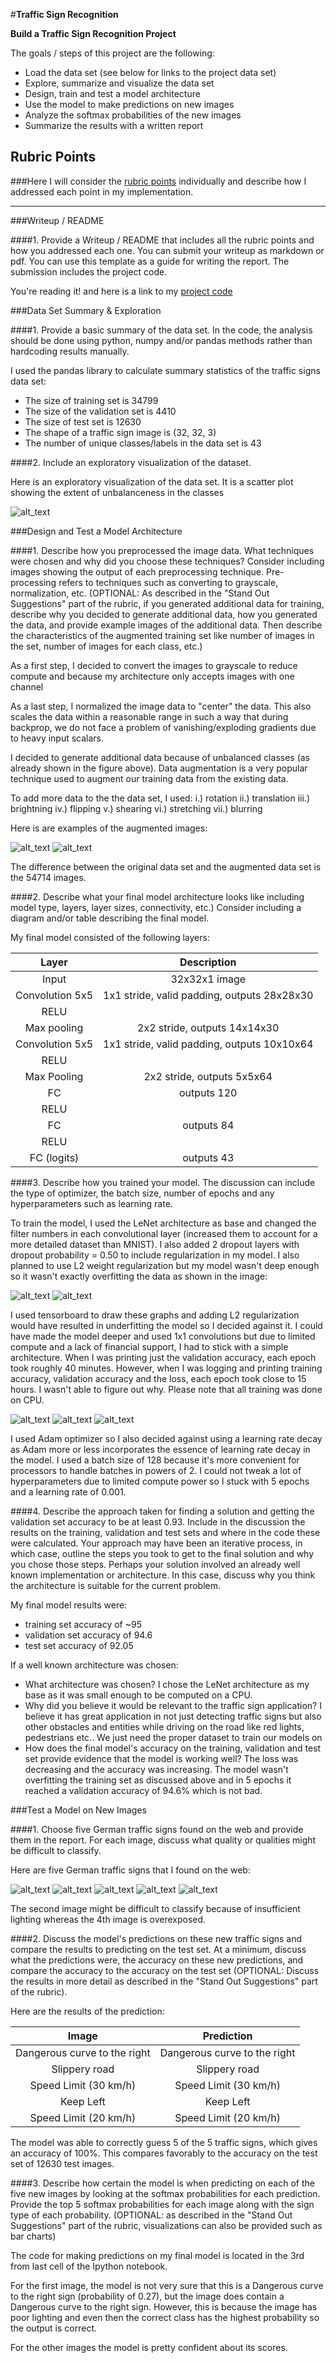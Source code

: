#**Traffic Sign Recognition** 

**Build a Traffic Sign Recognition Project**

The goals / steps of this project are the following:
* Load the data set (see below for links to the project data set)
* Explore, summarize and visualize the data set
* Design, train and test a model architecture
* Use the model to make predictions on new images
* Analyze the softmax probabilities of the new images
* Summarize the results with a written report


[//]: # (Image References)

[image1]: ./report_imgs/translation.png "Translation"
[image2]: ./report_imgs/shear.png "Shear"
[image3]: ./report_imgs/loss.png "Loss"
[image4]: ./report_imgs/accuracy_and_loss.png "Accuracy and Loss"
[image5]: ./report_imgs/acc_epoch_wise.png "Accuracy per epoch"
[image6]: ./report_imgs/valid_acc.png "Validation Accuracy"
[image7]: ./report_imgs/training_Acc.png "Training Accuracy"
[image8]: ./report_imgs/visualization.png "Visualization"
[image9]: ./report_imgs/1.ppm "img1"
[image10]: ./report_imgs/2.ppm "img2"
[image11]: ./report_imgs/3.ppm "img3"
[image12]: ./report_imgs/4.ppm "img4"
[image13]: ./report_imgs/5.ppm "img5"

## Rubric Points
###Here I will consider the [rubric points](https://review.udacity.com/#!/rubrics/481/view) individually and describe how I addressed each point in my implementation.  

---
###Writeup / README

####1. Provide a Writeup / README that includes all the rubric points and how you addressed each one. You can submit your writeup as markdown or pdf. You can use this template as a guide for writing the report. The submission includes the project code.

You're reading it! and here is a link to my [project code](https://github.com/rohanraj96/Project2-trafficsignclassifier)

###Data Set Summary & Exploration

####1. Provide a basic summary of the data set. In the code, the analysis should be done using python, numpy and/or pandas methods rather than hardcoding results manually.

I used the pandas library to calculate summary statistics of the traffic
signs data set:

* The size of training set is 34799
* The size of the validation set is 4410
* The size of test set is 12630
* The shape of a traffic sign image is (32, 32, 3)
* The number of unique classes/labels in the data set is 43

####2. Include an exploratory visualization of the dataset.

Here is an exploratory visualization of the data set. It is a scatter plot showing the extent of unbalanceness in the classes

![alt_text][image8]

###Design and Test a Model Architecture

####1. Describe how you preprocessed the image data. What techniques were chosen and why did you choose these techniques? Consider including images showing the output of each preprocessing technique. Pre-processing refers to techniques such as converting to grayscale, normalization, etc. (OPTIONAL: As described in the "Stand Out Suggestions" part of the rubric, if you generated additional data for training, describe why you decided to generate additional data, how you generated the data, and provide example images of the additional data. Then describe the characteristics of the augmented training set like number of images in the set, number of images for each class, etc.)

As a first step, I decided to convert the images to grayscale to reduce compute and because my architecture only accepts images with one channel

As a last step, I normalized the image data to "center" the data. This also scales the data within a reasonable range in such a way that during backprop, we do not face a problem of vanishing/exploding gradients due to heavy input scalars.

I decided to generate additional data because of unbalanced classes (as already shown in the figure above). Data augmentation is a very popular technique used to augment our training data from the existing data.

To add more data to the the data set, I used:
    i.) rotation
    ii.) translation
    iii.) brightning
    iv.) flipping
    v.) shearing
    vi.) stretching
    vii.) blurring

Here is are examples of the augmented images:

![alt_text][image1]
![alt_text][image2]

The difference between the original data set and the augmented data set is the 54714 images. 


####2. Describe what your final model architecture looks like including model type, layers, layer sizes, connectivity, etc.) Consider including a diagram and/or table describing the final model.

My final model consisted of the following layers:

| Layer					| Description									| 
|:---------------------:|:---------------------------------------------:| 
| Input					| 32x32x1 image									| 
| Convolution 5x5		| 1x1 stride, valid padding, outputs 28x28x30 	|
| RELU					|												|
| Max pooling			| 2x2 stride,  outputs 14x14x30 				|
| Convolution 5x5		| 1x1 stride, valid padding, outputs 10x10x64	|
| RELU					| 												|
| Max Pooling			| 2x2 stride, outputs 5x5x64					|
| FC					|outputs 120									|
| RELU					|												|
| FC					|outputs 84										|
| RELU					|												|
| FC (logits)			|outputs 43										|
   


####3. Describe how you trained your model. The discussion can include the type of optimizer, the batch size, number of epochs and any hyperparameters such as learning rate.

To train the model, I used the LeNet architecture as base and changed the filter numbers in each convolutional layer (increased them to account for a more detailed dataset than MNIST). I also added 2 dropout layers with dropout probability = 0.50 to include regularization in my model.
I also planned to use L2 weight regularization but my model wasn't deep enough so it wasn't exactly overfitting the data as shown in the image:

![alt_text][image7]
![alt_text][image6]

I used tensorboard to draw these graphs and adding L2 regularization would have resulted in underfitting the model so I decided against it. I could have made the model deeper and used 1x1 convolutions but due to limited compute and a lack of financial support, I had to stick with a simple architecture. When I was printing just the validation accuracy, each epoch took roughly 40 minutes. However, when I was logging and printing training accuracy, validation accuracy and the loss, each epoch took close to 15 hours. I wasn't able to figure out why. Please note that all training was done on CPU.

![alt_text][image3]
![alt_text][image4]
![alt_text][image5]

I used Adam optimizer so I also decided against using a learning rate decay as Adam more or less incorporates the essence of learning rate decay in the model.
I used a batch size of 128 because it's more convenient for processors to handle batches in powers of 2. I could not tweak a lot of hyperparameters due to limited compute power so I stuck with 5 epochs and a learning rate of 0.001.

####4. Describe the approach taken for finding a solution and getting the validation set accuracy to be at least 0.93. Include in the discussion the results on the training, validation and test sets and where in the code these were calculated. Your approach may have been an iterative process, in which case, outline the steps you took to get to the final solution and why you chose those steps. Perhaps your solution involved an already well known implementation or architecture. In this case, discuss why you think the architecture is suitable for the current problem.

My final model results were:
* training set accuracy of ~95
* validation set accuracy of 94.6 
* test set accuracy of 92.05


If a well known architecture was chosen:
* What architecture was chosen? I chose the LeNet architecture as my base as it was small enough to be computed on a CPU.
* Why did you believe it would be relevant to the traffic sign application? I believe it has great application in not just detecting traffic signs but also other obstacles and entities while driving on the road like red lights, pedestrians etc.. We just need the proper dataset to train our models on
* How does the final model's accuracy on the training, validation and test set provide evidence that the model is working well? The loss was decreasing and the accuracy was increasing. The model wasn't overfitting the training set as discussed above and in 5 epochs it reached a validation accuracy of 94.6% which is not bad.
 

###Test a Model on New Images

####1. Choose five German traffic signs found on the web and provide them in the report. For each image, discuss what quality or qualities might be difficult to classify.

Here are five German traffic signs that I found on the web:

![alt_text][image9] ![alt_text][image10] ![alt_text][image11] 
![alt_text][image12] ![alt_text][image13]

The second image might be difficult to classify because of insufficient lighting whereas the 4th image is overexposed.

####2. Discuss the model's predictions on these new traffic signs and compare the results to predicting on the test set. At a minimum, discuss what the predictions were, the accuracy on these new predictions, and compare the accuracy to the accuracy on the test set (OPTIONAL: Discuss the results in more detail as described in the "Stand Out Suggestions" part of the rubric).

Here are the results of the prediction:

| Image							| Prediction							| 
|:-----------------------------:|:-------------------------------------:| 
| Dangerous curve to the right	| Dangerous curve to the right			| 
| Slippery road					| Slippery road							|
| Speed Limit (30 km/h)			| Speed Limit (30 km/h)					|
| Keep Left						| Keep Left					 			|
| Speed Limit (20 km/h)			| Speed Limit (20 km/h)					|


The model was able to correctly guess 5 of the 5 traffic signs, which gives an accuracy of 100%. This compares favorably to the accuracy on the test set of 12630 test images.

####3. Describe how certain the model is when predicting on each of the five new images by looking at the softmax probabilities for each prediction. Provide the top 5 softmax probabilities for each image along with the sign type of each probability. (OPTIONAL: as described in the "Stand Out Suggestions" part of the rubric, visualizations can also be provided such as bar charts)

The code for making predictions on my final model is located in the 3rd from last cell of the Ipython notebook.

For the first image, the model is not very sure that this is a Dangerous curve to the right sign (probability of 0.27), but the image does contain a Dangerous curve to the right sign. However, this is because the image has poor lighting and even then the correct class has the highest probability so the output is correct.

For the other images the model is pretty confident about its scores.
